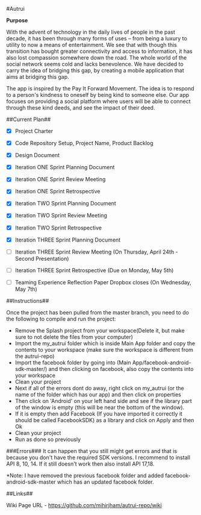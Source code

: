 #Autrui

**Purpose**

With the advent of technology in the daily lives of people in the past decade, it has been through many forms of uses – from being a luxury to utility to now a means of entertainment. We see that with though this transition has bought greater connectivity and access to information, it has also lost compassion somewhere down the road. The whole world of the social network seems cold and lacks benevolence. We have decided to carry the idea of bridging this gap, by creating a mobile application that aims at bridging this gap. 

The app is inspired by the Pay It Forward Movement. The idea is to respond to a person's kindness to oneself by being kind to someone else. Our app focuses on providing a social platform where users will be able to connect through these kind deeds, and see the impact of their deed.


##Current Plan##

- [x] Project Charter
- [x] Code Repository Setup, Project Name, Product Backlog 
- [x] Design Document
- [x] Iteration ONE Sprint Planning Document
- [x] Iteration ONE Sprint Review Meeting 
- [x] Iteration ONE Sprint Retrospective 
- [x] Iteration TWO Sprint Planning Document 
- [x] Iteration TWO Sprint Review Meeting 
- [x] Iteration TWO Sprint Retrospective 
- [x] Iteration THREE Sprint Planning Document 
- [ ] Iteration THREE Sprint Review Meeting (On Thursday, April 24th - Second Presentation)
- [ ] Iteration THREE Sprint Retrospective (Due on Monday, May 5th)
- [ ] Teaming Experience Reflection Paper Dropbox closes (On Wednesday, May 7th)


##Instructions##

Once the project has been pulled from the master branch, you need to do the following to compile and run the project:

- Remove the Splash project from your workspace(Delete it, but make sure to not delete the files from your computer)
- Import the my_autrui folder which is inside Main App folder and copy the contents to your workspace (make sure the workspace is different from the autrui-repo)
- Import the facebook folder by going into (Main App/facebook-android-sdk-master/) and then clicking on facebook, also copy the contents into your workspace
- Clean your project
- Next if all of the errors dont do away, right click on my_autrui (or the name of the folder which has our app) and then click on properties
- Then click on 'Android' on your left hand side and see if the library part of the window is empty (this will be near the bottom of the window).
- If it is empty then add Facebook (If you have imported it correctly it should be called FacebookSDK) as a library and click on Apply and then Ok
- Clean your project
- Run as done so previously


###Errors###
It can happen that you still might get errors and that is because you don't have the required SDK versions. I recommend to install API 8, 10, 14. If it still doesn't work then also install API 17,18.

*Note: I have removed the previous facebook folder and added facebook-android-sdk-master which has an updated facebook folder.

##Links##

Wiki Page URL - https://github.com/mihirjham/autrui-repo/wiki

